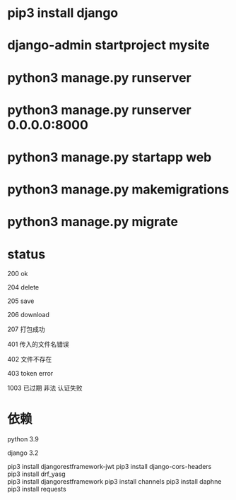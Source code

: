 # pip3 install django

# django-admin startproject mysite

# python3 manage.py runserver

# python3 manage.py runserver 0.0.0.0:8000

# python3 manage.py startapp web

# python3 manage.py makemigrations

# python3 manage.py migrate

# status

200 ok

204 delete

205 save

206 download

207 打包成功

401 传入的文件名错误

402 文件不存在

403 token error

1003 已过期 非法 认证失败

# 依赖

python 3.9

django 3.2

pip3 install djangorestframework-jwt
pip3 install django-cors-headers  
pip3 install drf_yasg  
pip3 install djangorestframework
pip3 install channels
pip3 install daphne
pip3 install requests

<!-- pip3 install shutil -->

<!-- redis依赖 数据库依赖 -->
<!-- pip3 install channels_redis -->
